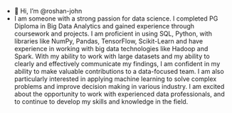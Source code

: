 - 👋 Hi, I’m @roshan-john
- I am someone with a strong passion for data science. I completed PG Diploma in Big Data Analytics and gained experience through coursework and projects. I am proficient in using SQL, Python, with libraries like NumPy, Pandas, TensorFlow, Scikit-Learn and have experience in working with big data technologies like Hadoop and Spark. With my ability to work with large datasets and my ability to clearly and effectively communicate my findings, I am confident in my ability to make valuable contributions to a data-focused team. I am also particularly interested in applying machine learning to solve complex problems and improve decision making in various industry. I am excited about the opportunity to work with experienced data professionals, and to continue to develop my skills and knowledge in the field.

<!---
roshan-john/roshan-john is a ✨ special ✨ repository because its `README.md` (this file) appears on your GitHub profile.
You can click the Preview link to take a look at your changes.
--->
